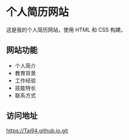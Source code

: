 # 个人简历网站

这是我的个人简历网站，使用 HTML 和 CSS 构建。

## 网站功能
- 个人简介
- 教育背景
- 工作经验
- 技能特长
- 联系方式

## 访问地址
https://Tai94.github.io.git

